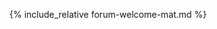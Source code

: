 
{% include_relative forum-welcome-mat.md %}


<!-- 
Comments:
- The provided Dokuwiki content only includes an include statement for a module named "ForumStart" and a comment about not altering the page for the forum to work.
- The conversion to Markdown is straightforward, as it only requires changing the include syntax to the Jekyll format.
- No other content or formatting was present in the Dokuwiki file to convert.
-->
